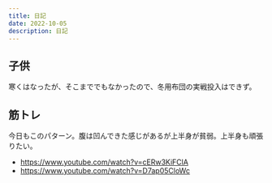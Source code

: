 ```yaml
---
title: 日記
date: 2022-10-05
description: 日記
---
```


## 子供
寒くはなったが、そこまででもなかったので、冬用布団の実戦投入はできず。

## 筋トレ
今日もこのパターン。腹は凹んできた感じがあるが上半身が貧弱。上半身も頑張りたい。
- https://www.youtube.com/watch?v=cERw3KiFClA
- https://www.youtube.com/watch?v=D7ap05CloWc
